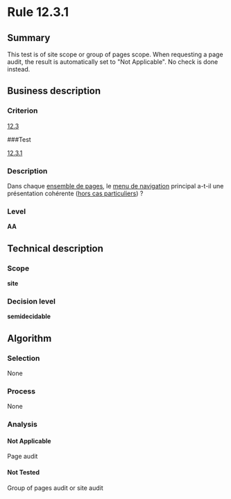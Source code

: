 # Rule 12.3.1

## Summary

This test is of site scope or group of pages scope. When requesting a page audit, the result is automatically set to "Not Applicable". No check is done instead.

## Business description

### Criterion

[12.3](http://references.modernisation.gouv.fr/referentiel-technique-0#crit-12-3)

###Test

[12.3.1](http://references.modernisation.gouv.fr/referentiel-technique-0#test-12-3-1)

### Description

Dans chaque <a href="http://references.modernisation.gouv.fr/referentiel-technique-0#mEnsemblePages">ensemble de pages</a>, le <a href="http://references.modernisation.gouv.fr/referentiel-technique-0#mMenuNav">menu de navigation</a> principal a-t-il une pr&eacute;sentation coh&eacute;rente (<a href="http://references.modernisation.gouv.fr/referentiel-technique-0#cpCrit12-" title="Cas particuliers pour le crit&egrave;re 12.3">hors cas particuliers</a>) ?

### Level

**AA**

## Technical description

### Scope

**site**

### Decision level

**semidecidable**

## Algorithm

### Selection

None

### Process

None

### Analysis

#### Not Applicable

Page audit 

#### Not Tested

Group of pages audit or site audit
